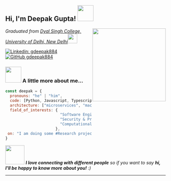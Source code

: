 <h2> Hi, I'm Deepak Gupta! <img src="https://media.giphy.com/media/mGcNjsfWAjY5AEZNw6/giphy.gif" width="50"></h2>
<img align='right' src="https://media.giphy.com/media/h8DFOyjseuTiXdnTlI/giphy.gif" width="230">
<p><em>Graduated from <a href="http://dsc.du.ac.in">Dyal Singh College, University of Delhi, New Delhi</a><img src="https://media.giphy.com/media/h4x6RMBru1Mx7zLWko/giphy.gif" width="30">
</em></p>

[![Linkedin: gdeepak884](https://img.shields.io/badge/-gdeepak884-blue?style=flat-square&logo=Linkedin&logoColor=white&link=https://www.linkedin.com/in/gdeepak884/)](https://www.linkedin.com/in/gdeepak884/)
[![GitHub gdeepak884](https://img.shields.io/github/followers/gdeepak884?label=follow&style=social)](https://github.com/gdeepak884)

### <img src="https://media.giphy.com/media/VgCDAzcKvsR6OM0uWg/giphy.gif" width="50"> A little more about me...  

```javascript
const deepak = {
  pronouns: "he" | "him",
  code: [Python, Javascript, Typescript, HTML, CSS, PHP, Ruby, Go, Java],
  architecture: ["microservices", "machine-learning", "design system pattern"],
  field_of_interests: {
                        "Software Engineering",
                        "Security & Privacy,
                        "Computational Neuroscience"
                      },
 on: "I am doing some #Research projects focused on python and go"
}
```

<img src="https://media.giphy.com/media/LnQjpWaON8nhr21vNW/giphy.gif" width="60"> <em><b>I love connecting with different people</b> so if you want to say <b>hi, I'll be happy to know more about you!</b> :)</em>

---



